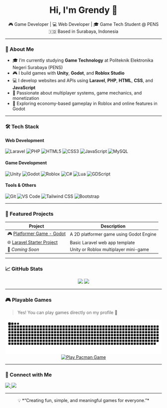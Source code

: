 <h1 align="center">Hi, I'm Grendy 👋</h1>

<p align="center">
  🎮 Game Developer | 💻 Web Developer | 🎓 Game Tech Student @ PENS<br>
  🇮🇩 Based in Surabaya, Indonesia
</p>

---

### 🧠 About Me

- 🎓 I’m currently studying **Game Technology** at Politeknik Elektronika Negeri Surabaya (PENS)
- 🎮 I build games with **Unity**, **Godot**, and **Roblox Studio**
- 💻 I develop websites and APIs using **Laravel**, **PHP**, **HTML**, **CSS**, and **JavaScript**
- 🚀 Passionate about multiplayer systems, game mechanics, and monetization
- 🔭 Exploring economy-based gameplay in Roblox and online features in Godot

---

### 🛠️ Tech Stack

#### Web Development
![Laravel](https://img.shields.io/badge/-Laravel-FF2D20?style=flat&logo=laravel)
![PHP](https://img.shields.io/badge/-PHP-777BB4?style=flat&logo=php)
![HTML5](https://img.shields.io/badge/-HTML5-E34F26?style=flat&logo=html5)
![CSS3](https://img.shields.io/badge/-CSS3-1572B6?style=flat&logo=css3)
![JavaScript](https://img.shields.io/badge/-JavaScript-F7DF1E?style=flat&logo=javascript)
![MySQL](https://img.shields.io/badge/-MySQL-4479A1?style=flat&logo=mysql)

#### Game Development
![Unity](https://img.shields.io/badge/-Unity-000?style=flat&logo=unity)
![Godot](https://img.shields.io/badge/-Godot-478CBF?style=flat&logo=godot-engine)
![Roblox](https://img.shields.io/badge/-Roblox-000000?style=flat&logo=roblox)
![C#](https://img.shields.io/badge/-C%23-239120?style=flat&logo=c-sharp)
![Lua](https://img.shields.io/badge/-Lua-000080?style=flat&logo=lua)
![GDScript](https://img.shields.io/badge/-GDScript-478CBF?style=flat)

#### Tools & Others
![Git](https://img.shields.io/badge/-Git-F05032?style=flat&logo=git)
![VS Code](https://img.shields.io/badge/-VS%20Code-007ACC?style=flat&logo=visual-studio-code)
![Tailwind CSS](https://img.shields.io/badge/-TailwindCSS-38B2AC?style=flat&logo=tailwind-css)
![Bootstrap](https://img.shields.io/badge/-Bootstrap-563D7C?style=flat&logo=bootstrap)

---

### 📌 Featured Projects

| Project | Description |
|--------|-------------|
| 🎮 [Platformer Game - Godot](https://github.com/grendyaditya/project-game-platformer-godot) | A 2D platformer game using Godot Engine |
| 🌐 [Laravel Starter Project](https://github.com/grendyaditya/my-laravel-app) | Basic Laravel web app template |
| 🤖 *Coming Soon* | Unity or Roblox multiplayer mini-game |

---

### 📈 GitHub Stats

<p align="center">
  <img src="https://github-readme-stats.vercel.app/api?username=grendyaditya&show_icons=true&theme=tokyonight" height="180" />
  <img src="https://github-readme-stats.vercel.app/api/top-langs/?username=grendyaditya&layout=compact&theme=tokyonight" height="180" />
</p>

---

### 🎮 Playable Games

> Yes! You can play games directly on my profile 🤯

<div align="center">

<!-- Snake Game -->
<a href="https://github.com/Platane/snk" title="Play Snake Game">
  <img src="https://raw.githubusercontent.com/Platane/snk/output/github-contribution-grid-snake.svg" alt="Snake animation" />
</a>

<!-- Pacman Game -->
<a href="https://github.com/Josee9988/pacman" title="Play Pacman Game">
  <img src="https://raw.githubusercontent.com/Josee9988/pacman/main/pacman.svg" width="400" alt="Play Pacman Game" />
</a>

</div>

---

### 🤝 Connect with Me

<p align="left">
  <a href="https://linkedin.com/in/grendyaditya" target="_blank">
    <img src="https://img.shields.io/badge/-LinkedIn-0077B5?style=flat&logo=linkedin" />
  </a>
  <a href="mailto:grendy@email.com">
    <img src="https://img.shields.io/badge/-Email-D14836?style=flat&logo=gmail" />
  </a>
</p>

---

<p align="center">
  💡 *“Creating fun, simple, and meaningful games for everyone.”*
</p>
